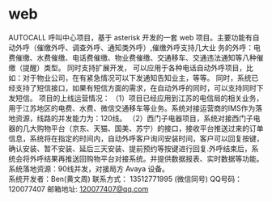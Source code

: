 # web
AUTOCALL
呼叫中心项目，基于 asterisk 开发的一套 web 项目。主要功能有自动外呼（催缴外呼、调查外呼、通知类外呼）,催缴外呼支持几大业  务的外呼：电费催缴、水费催缴、电话费催缴、物业费催缴、交通移车、交通违法通知等八种催缴（提醒）类型。 同时支持扩展开发，  可以应用于各种电话自动外呼项目，比如：对于物业公司，在有紧急情况可以下发通知告知业主，等等。  同时，系统已经支持了短信接口，如果有短信方面的需求，在自动外呼的同时，可以支持同时下发短信。   项目的上线运营情况： 
（1）项目已经应用到江苏的电信局的相关业务，用于江苏地区的电费、水费、微信交通移车等业务。系统对接运营商的IMS作为落地资源，线路的并发能力为：120线。  （2）西门子电器项目，系统对接西门子电器的几大购物平台（京东、天猫、国美、苏宁）的接口，接收平台推送过来的订单信息，系统将在指定的时间内，自动外呼客户询问安装时间，客户可以回复按键，确认安装、暂不安装、延后三天安装、提前预约等按键进行回复.外呼结束后，系统会将外呼结果再推送回购物平台对接系统。并提供数据报表、实时数据等功能。系统落地资源：90线并发，对接局方 Avaya 设备。    
系统开发者：Ben(黄文周)  联系方式： 13512771995 (微信同号)  QQ号码： 120077407  邮箱地址: 120077407@qq.com
